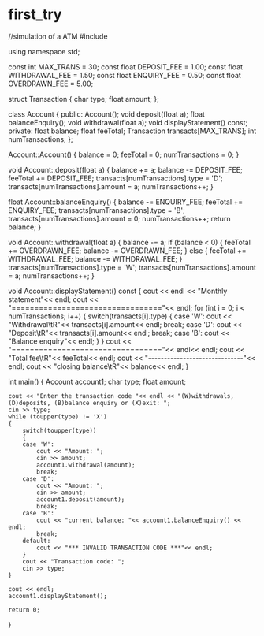 # first_try
//simulation of a ATM 
#include <iostream>

using namespace std;

const int MAX_TRANS = 30;
const float DEPOSIT_FEE = 1.00;
const float WITHDRAWAL_FEE = 1.50;
const float ENQUIRY_FEE = 0.50;
const float OVERDRAWN_FEE = 5.00;

struct Transaction
{
    char type;
    float amount;
};

class Account
{
public:
    Account();
    void deposit(float a);
    float balanceEnquiry();
    void withdrawal(float a);
    void displayStatement() const;
private:
    float balance;
    float feeTotal;
    Transaction transacts[MAX_TRANS];
    int numTransactions;
};

Account::Account()
{
    balance = 0;
    feeTotal = 0;
    numTransactions = 0;
}

void Account::deposit(float a)
{
    balance += a;
    balance -= DEPOSIT_FEE;
    feeTotal += DEPOSIT_FEE;
    transacts[numTransactions].type = 'D';
    transacts[numTransactions].amount = a;
    numTransactions++;
}

float Account::balanceEnquiry()
{
    balance -= ENQUIRY_FEE;
    feeTotal += ENQUIRY_FEE;
    transacts[numTransactions].type = 'B';
    transacts[numTransactions].amount = 0;
    numTransactions++;
    return balance;
}

void Account::withdrawal(float a)
{
    balance -= a;
    if (balance < 0)
    {
        feeTotal += OVERDRAWN_FEE;
        balance -= OVERDRAWN_FEE;
    }
    else
    {
        feeTotal += WITHDRAWAL_FEE;
        balance -= WITHDRAWAL_FEE;
    }
    transacts[numTransactions].type = 'W';
    transacts[numTransactions].amount = a;
    numTransactions++;
}

void Account::displayStatement() const
{
    cout << endl << "Monthly statement"<< endl;
    cout << "================================="<< endl;
    for (int i = 0; i < numTransactions; i++)
    {
        switch(transacts[i].type)
        {
        case 'W':
            cout << "Withdrawal\tR"<< transacts[i].amount<< endl;
            break;
        case 'D':
            cout << "Deposit\tR"<< transacts[i].amount<< endl;
            break;
        case 'B':
            cout << "Balance enquiry"<< endl;
        }
    }
    cout << "================================="<< endl<< endl;
    cout << "Total fee\tR"<< feeTotal<< endl;
    cout << "------------------------------"<< endl;
    cout << "closing balance\tR"<< balance<< endl;
}

int main()
{
    Account account1;
    char type;
    float amount;

    cout << "Enter the transaction code "<< endl << "(W)withdrawals, (D)deposits, (B)balance enquiry or (X)exit: ";
    cin >> type;
    while (toupper(type) != 'X')
    {
        switch(toupper(type))
        {
        case 'W':
            cout << "Amount: ";
            cin >> amount;
            account1.withdrawal(amount);
            break;
        case 'D':
            cout << "Amount: ";
            cin >> amount;
            account1.deposit(amount);
            break;
        case 'B':
            cout << "current balance: "<< account1.balanceEnquiry() << endl;
            break;
        default:
            cout << "*** INVALID TRANSACTION CODE ***"<< endl;
        }
        cout << "Transaction code: ";
        cin >> type;
    }

    cout << endl;
    account1.displayStatement();

    return 0;
}

